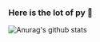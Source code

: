 ### Here is the lot of py 👋

![Anurag's github stats](https://github-readme-stats.vercel.app/api?username=super-YUE&show_icons=true&theme=radical&count_private=true&show_icons=true)
